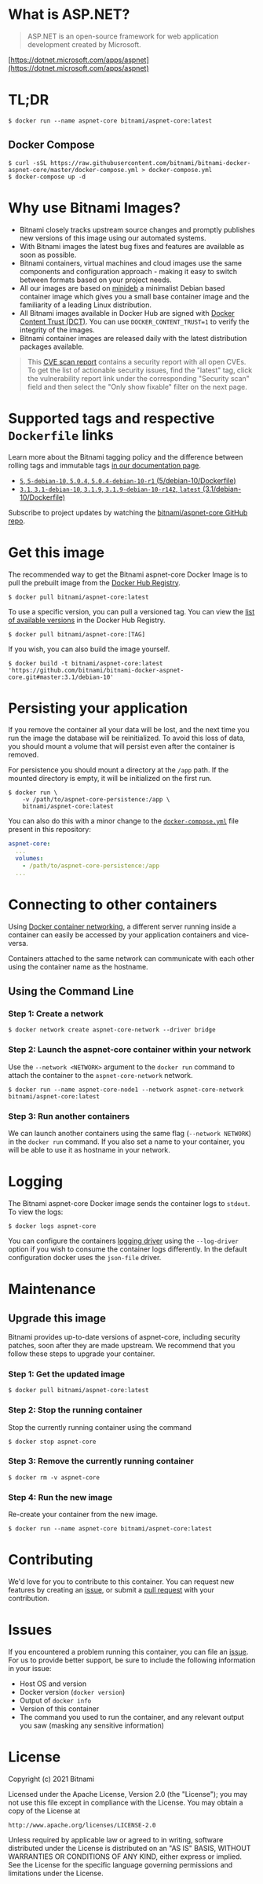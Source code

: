 # What is ASP.NET?

> ASP.NET is an open-source framework for web application development created by Microsoft.

[https://dotnet.microsoft.com/apps/aspnet](https://dotnet.microsoft.com/apps/aspnet)

# TL;DR

```console
$ docker run --name aspnet-core bitnami/aspnet-core:latest
```

## Docker Compose

```console
$ curl -sSL https://raw.githubusercontent.com/bitnami/bitnami-docker-aspnet-core/master/docker-compose.yml > docker-compose.yml
$ docker-compose up -d
```

# Why use Bitnami Images?

* Bitnami closely tracks upstream source changes and promptly publishes new versions of this image using our automated systems.
* With Bitnami images the latest bug fixes and features are available as soon as possible.
* Bitnami containers, virtual machines and cloud images use the same components and configuration approach - making it easy to switch between formats based on your project needs.
* All our images are based on [minideb](https://github.com/bitnami/minideb) a minimalist Debian based container image which gives you a small base container image and the familiarity of a leading Linux distribution.
* All Bitnami images available in Docker Hub are signed with [Docker Content Trust (DCT)](https://docs.docker.com/engine/security/trust/content_trust/). You can use `DOCKER_CONTENT_TRUST=1` to verify the integrity of the images.
* Bitnami container images are released daily with the latest distribution packages available.

> This [CVE scan report](https://quay.io/repository/bitnami/aspnet-core?tab=tags) contains a security report with all open CVEs. To get the list of actionable security issues, find the "latest" tag, click the vulnerability report link under the corresponding "Security scan" field and then select the "Only show fixable" filter on the next page.

# Supported tags and respective `Dockerfile` links

Learn more about the Bitnami tagging policy and the difference between rolling tags and immutable tags [in our documentation page](https://docs.bitnami.com/tutorials/understand-rolling-tags-containers/).


* [`5`, `5-debian-10`, `5.0.4`, `5.0.4-debian-10-r1` (5/debian-10/Dockerfile)](https://github.com/bitnami/bitnami-docker-aspnet-core/blob/5.0.4-debian-10-r1/5/debian-10/Dockerfile)
* [`3.1`, `3.1-debian-10`, `3.1.9`, `3.1.9-debian-10-r142`, `latest` (3.1/debian-10/Dockerfile)](https://github.com/bitnami/bitnami-docker-aspnet-core/blob/3.1.9-debian-10-r142/3.1/debian-10/Dockerfile)

Subscribe to project updates by watching the [bitnami/aspnet-core GitHub repo](https://github.com/bitnami/bitnami-docker-aspnet-core).

# Get this image

The recommended way to get the Bitnami aspnet-core Docker Image is to pull the prebuilt image from the [Docker Hub Registry](https://hub.docker.com/r/bitnami/aspnet-core).

```console
$ docker pull bitnami/aspnet-core:latest
```

To use a specific version, you can pull a versioned tag. You can view the [list of available versions](https://hub.docker.com/r/bitnami/aspnet-core/tags/) in the Docker Hub Registry.

```console
$ docker pull bitnami/aspnet-core:[TAG]
```

If you wish, you can also build the image yourself.

```console
$ docker build -t bitnami/aspnet-core:latest 'https://github.com/bitnami/bitnami-docker-aspnet-core.git#master:3.1/debian-10'
```

# Persisting your application

If you remove the container all your data will be lost, and the next time you run the image the database will be reinitialized. To avoid this loss of data, you should mount a volume that will persist even after the container is removed.

For persistence you should mount a directory at the `/app` path. If the mounted directory is empty, it will be initialized on the first run.

```console
$ docker run \
    -v /path/to/aspnet-core-persistence:/app \
    bitnami/aspnet-core:latest
```

You can also do this with a minor change to the [`docker-compose.yml`](https://github.com/bitnami/bitnami-docker-aspnet-core/blob/master/docker-compose.yml) file present in this repository:

```yaml
aspnet-core:
  ...
  volumes:
    - /path/to/aspnet-core-persistence:/app
  ...
```

# Connecting to other containers

Using [Docker container networking](https://docs.docker.com/engine/userguide/networking/), a different server running inside a container can easily be accessed by your application containers and vice-versa.

Containers attached to the same network can communicate with each other using the container name as the hostname.

## Using the Command Line

### Step 1: Create a network

```console
$ docker network create aspnet-core-network --driver bridge
```

### Step 2: Launch the aspnet-core container within your network

Use the `--network <NETWORK>` argument to the `docker run` command to attach the container to the `aspnet-core-network` network.

```console
$ docker run --name aspnet-core-node1 --network aspnet-core-network bitnami/aspnet-core:latest
```

### Step 3: Run another containers

We can launch another containers using the same flag (`--network NETWORK`) in the `docker run` command. If you also set a name to your container, you will be able to use it as hostname in your network.

# Logging

The Bitnami aspnet-core Docker image sends the container logs to `stdout`. To view the logs:

```console
$ docker logs aspnet-core
```

You can configure the containers [logging driver](https://docs.docker.com/engine/admin/logging/overview/) using the `--log-driver` option if you wish to consume the container logs differently. In the default configuration docker uses the `json-file` driver.

# Maintenance

## Upgrade this image

Bitnami provides up-to-date versions of aspnet-core, including security patches, soon after they are made upstream. We recommend that you follow these steps to upgrade your container.

### Step 1: Get the updated image

```console
$ docker pull bitnami/aspnet-core:latest
```

### Step 2: Stop the running container

Stop the currently running container using the command

```console
$ docker stop aspnet-core
```

### Step 3: Remove the currently running container

```console
$ docker rm -v aspnet-core
```

### Step 4: Run the new image

Re-create your container from the new image.

```console
$ docker run --name aspnet-core bitnami/aspnet-core:latest
```

# Contributing

We'd love for you to contribute to this container. You can request new features by creating an [issue](https://github.com/bitnami/bitnami-docker-aspnet-core/issues), or submit a [pull request](https://github.com/bitnami/bitnami-docker-aspnet-core/pulls) with your contribution.

# Issues

If you encountered a problem running this container, you can file an [issue](https://github.com/bitnami/bitnami-docker-aspnet-core/issues/new). For us to provide better support, be sure to include the following information in your issue:

- Host OS and version
- Docker version (`docker version`)
- Output of `docker info`
- Version of this container
- The command you used to run the container, and any relevant output you saw (masking any sensitive information)

# License

Copyright (c) 2021 Bitnami

Licensed under the Apache License, Version 2.0 (the "License");
you may not use this file except in compliance with the License.
You may obtain a copy of the License at

    http://www.apache.org/licenses/LICENSE-2.0

Unless required by applicable law or agreed to in writing, software
distributed under the License is distributed on an "AS IS" BASIS,
WITHOUT WARRANTIES OR CONDITIONS OF ANY KIND, either express or implied.
See the License for the specific language governing permissions and
limitations under the License.
